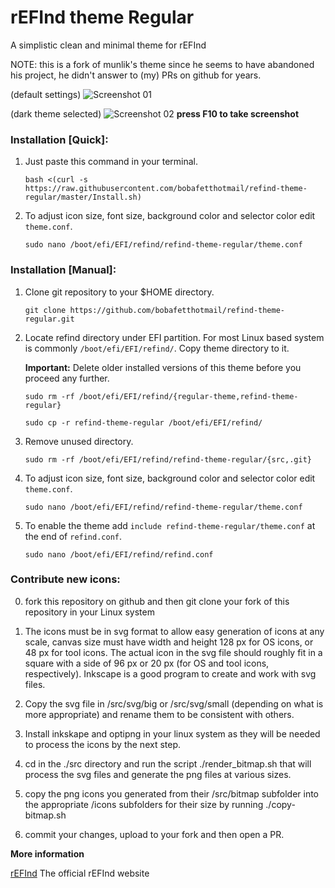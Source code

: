 # rEFInd theme Regular

A simplistic clean and minimal theme for rEFInd

NOTE: this is a fork of munlik's theme since he seems to have abandoned his project, he didn't answer to (my) PRs on github for years.

(default settings)
![Screenshot 01](http://i.imgur.com/wQQ5OiQ.png)

(dark theme selected)
![Screenshot 02](http://i.imgur.com/yVL6Rdk.png)
**press F10 to take screenshot**

### Installation [Quick]:

1. Just paste this command in your terminal.
   ```
   bash <(curl -s https://raw.githubusercontent.com/bobafetthotmail/refind-theme-regular/master/Install.sh)
   ```
2. To adjust icon size, font size, background color and selector color edit `theme.conf`.

   ```
   sudo nano /boot/efi/EFI/refind/refind-theme-regular/theme.conf
   ```

### Installation [Manual]:

1. Clone git repository to your $HOME directory.
   ```
   git clone https://github.com/bobafetthotmail/refind-theme-regular.git
   ```

2. Locate refind directory under EFI partition. For most Linux based system is commonly `/boot/efi/EFI/refind/`. Copy theme directory to it.

   **Important:** Delete older installed versions of this theme before you proceed any further.

   ```
   sudo rm -rf /boot/efi/EFI/refind/{regular-theme,refind-theme-regular}
   ```
   ```
   sudo cp -r refind-theme-regular /boot/efi/EFI/refind/
   ```
3. Remove unused directory.
   ```
   sudo rm -rf /boot/efi/EFI/refind/refind-theme-regular/{src,.git}
   ```

4. To adjust icon size, font size, background color and selector color edit `theme.conf`.
   ```
   sudo nano /boot/efi/EFI/refind/refind-theme-regular/theme.conf
   ```

5. To enable the theme add `include refind-theme-regular/theme.conf` at the end of `refind.conf`.
   ```
   sudo nano /boot/efi/EFI/refind/refind.conf
   ```

### Contribute new icons:

0. fork this repository on github and then git clone your fork of this repository in your Linux system

1. The icons must be in svg format to allow easy generation of icons at any scale, canvas size must have width and height 128 px for OS icons, or 48 px for tool icons. The actual icon in the svg file should roughly fit in a square with a side of 96 px or 20 px (for OS and tool icons, respectively). Inkscape is a good program to create and work with svg files.

2. Copy the svg file in /src/svg/big or /src/svg/small (depending on what is more appropriate) and rename them to be consistent with others.

3. Install inkskape and optipng in your linux system as they will be needed to process the icons by the next step.

4. cd in the ./src directory and run the script ./render_bitmap.sh that will process the svg files and generate the png files at various sizes.

5. copy the png icons you generated from their /src/bitmap subfolder into the appropriate /icons subfolders for their size by running ./copy-bitmap.sh

6. commit your changes, upload to your fork and then open a PR.

**More information**

[rEFInd](http://www.rodsbooks.com/refind/) The official rEFInd website
